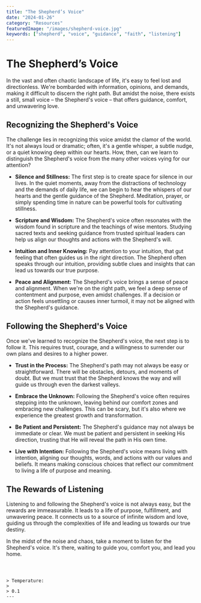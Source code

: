 ```yaml
---
title: "The Shepherd’s Voice"
date: "2024-01-26"
category: "Resources"
featuredImage: "/images/shepherd-voice.jpg"
keywords: ["shepherd", "voice", "guidance", "faith", "listening"]
---
```


# The Shepherd’s Voice

In the vast and often chaotic landscape of life, it's easy to feel lost and directionless. We're bombarded with information, opinions, and demands, making it difficult to discern the right path. But amidst the noise, there exists a still, small voice – the Shepherd's voice – that offers guidance, comfort, and unwavering love.

## Recognizing the Shepherd's Voice

The challenge lies in recognizing this voice amidst the clamor of the world. It's not always loud or dramatic; often, it's a gentle whisper, a subtle nudge, or a quiet knowing deep within our hearts. How, then, can we learn to distinguish the Shepherd's voice from the many other voices vying for our attention?

- **Silence and Stillness:** The first step is to create space for silence in our lives. In the quiet moments, away from the distractions of technology and the demands of daily life, we can begin to hear the whispers of our hearts and the gentle guidance of the Shepherd. Meditation, prayer, or simply spending time in nature can be powerful tools for cultivating stillness.

- **Scripture and Wisdom:** The Shepherd's voice often resonates with the wisdom found in scripture and the teachings of wise mentors. Studying sacred texts and seeking guidance from trusted spiritual leaders can help us align our thoughts and actions with the Shepherd's will.

- **Intuition and Inner Knowing:** Pay attention to your intuition, that gut feeling that often guides us in the right direction. The Shepherd often speaks through our intuition, providing subtle clues and insights that can lead us towards our true purpose.

- **Peace and Alignment:** The Shepherd's voice brings a sense of peace and alignment. When we're on the right path, we feel a deep sense of contentment and purpose, even amidst challenges. If a decision or action feels unsettling or causes inner turmoil, it may not be aligned with the Shepherd's guidance.

## Following the Shepherd's Voice

Once we've learned to recognize the Shepherd's voice, the next step is to follow it. This requires trust, courage, and a willingness to surrender our own plans and desires to a higher power.

- **Trust in the Process:** The Shepherd's path may not always be easy or straightforward. There will be obstacles, detours, and moments of doubt. But we must trust that the Shepherd knows the way and will guide us through even the darkest valleys.

- **Embrace the Unknown:** Following the Shepherd's voice often requires stepping into the unknown, leaving behind our comfort zones and embracing new challenges. This can be scary, but it's also where we experience the greatest growth and transformation.

- **Be Patient and Persistent:** The Shepherd's guidance may not always be immediate or clear. We must be patient and persistent in seeking His direction, trusting that He will reveal the path in His own time.

- **Live with Intention:** Following the Shepherd's voice means living with intention, aligning our thoughts, words, and actions with our values and beliefs. It means making conscious choices that reflect our commitment to living a life of purpose and meaning.

## The Rewards of Listening

Listening to and following the Shepherd's voice is not always easy, but the rewards are immeasurable. It leads to a life of purpose, fulfillment, and unwavering peace. It connects us to a source of infinite wisdom and love, guiding us through the complexities of life and leading us towards our true destiny.

In the midst of the noise and chaos, take a moment to listen for the Shepherd's voice. It's there, waiting to guide you, comfort you, and lead you home.

```



> Temperature:
>
> 0.1
---

```
